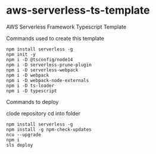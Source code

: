 # aws-serverless-ts-template
AWS Serverless Framework Typescript Template


Commands used to create this template

```
npm install serverless -g
npm init -y
npm i -D @tsconfig/node14
npm i -D serverless-prune-plugin
npm i -D serverless-webpack
npm i -D webpack
npm i -D webpack-node-externals
npm i -D ts-loader
npm i -D typescript
```


Commands to deploy

clode repository
cd into folder
```
npm install serverless -g
npm install -g npm-check-updates
ncu --upgrade
npm i
sls deploy
```

